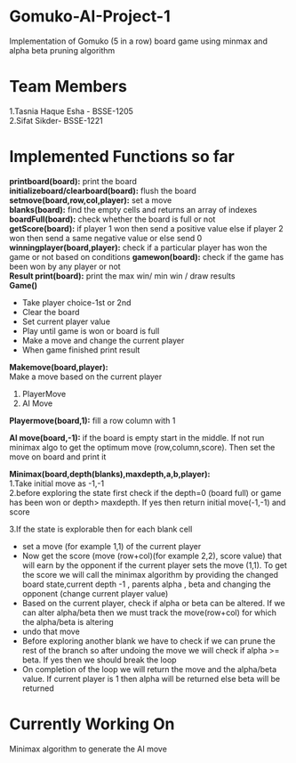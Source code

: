 # Gomuko-AI-Project-1
Implementation of Gomuko (5 in a row) board game using minmax and alpha beta pruning algorithm  

# Team Members  
1.Tasnia Haque Esha - BSSE-1205  
2.Sifat Sikder- BSSE-1221  

# Implemented Functions so far  
**printboard(board):** print the board  
**initializeboard/clearboard(board):** flush the board  
**setmove(board,row,col,player):** set a move  
**blanks(board):** find the empty cells and returns an array of indexes  
**boardFull(board):** check whether the board is full or not  
**getScore(board):** if player 1 won then send a positive value else if player 2 won then send a same negative value or else send 0  
**winningplayer(board,player):** check if a particular player has won the game or not based on conditions
**gamewon(board):**  check if the game has been won by any player or not  
**Result print(board):** print the max win/ min win / draw results  
**Game()**  
- Take player choice-1st or 2nd  
- Clear the board  
- Set current player value  
- Play until game is won or board is full  
- Make a move and change the current player  
- When game finished print result  

**Makemove(board,player):**  
Make a move based on the current player
  1. PlayerMove
  2. AI Move

**Playermove(board,1):** fill a row column with 1  

**AI move(board,-1):** if the board is empty start in the middle. If not run minimax algo to get the optimum move (row,column,score). Then set the move on board and print it


**Minimax(board,depth(blanks),maxdepth,a,b,player):**  
1.Take initial move as -1,-1  
2.before exploring the state first check if the depth=0 (board full) or game has been won or depth> maxdepth. If yes then return initial move(-1,-1) and score  
  
3.If the state is explorable then for each blank cell  
- set a move (for example 1,1) of the current player  
- Now get the score (move (row+col)(for example 2,2), score value)  that will earn by the opponent if the current player sets the move (1,1). To get the score we will call the minimax algorithm by providing the changed board state,current depth -1 , parents alpha , beta and changing the opponent (change current player value)  
- Based on the current player, check if alpha or beta can be altered. If we can alter alpha/beta then we must track the move(row+col) for which the alpha/beta is altering  
- undo that move  
- Before exploring another blank we have to check if we can prune the rest of the branch so after undoing the move we will check if alpha >= beta. If yes then we should break the loop  
- On completion of the loop we will return the move and the alpha/beta value. If current player is 1 then  alpha will be returned else beta will be returned  



# Currently Working On  
Minimax algorithm to generate the AI move
